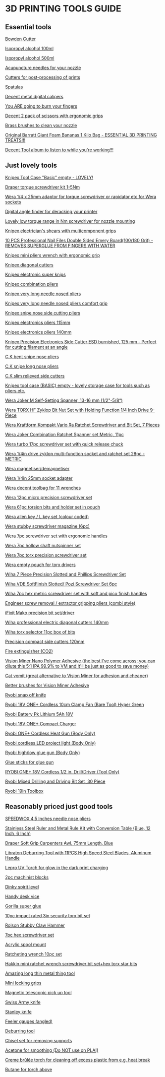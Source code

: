 # 3D PRINTING TOOLS GUIDE

## Essential tools

<a href="https://www.amazon.co.uk/gp/product/B015HA1NNA/?&_encoding=UTF8&tag=oernster-21&linkCode=ur2&linkId=51a86bed557d84cb6cef406055638f7b&camp=1634&creative=6738">Bowden Cutter<a>

<a href="https://www.amazon.co.uk/gp/product/B092TBHDL3/?&_encoding=UTF8&tag=oernster-21&linkCode=ur2&linkId=e10cc15a416761533995046f815537ef&camp=1634&creative=6738">Isopropyl alcohol 100ml</a>

<a href="https://www.amazon.co.uk/gp/product/B0924X4G9K/?&_encoding=UTF8&tag=oernster-21&linkCode=ur2&linkId=09090fc287b011369fb7a69116c5f39f&camp=1634&creative=6738">Isopropyl alcohol 500ml</a>

<a href="https://www.amazon.com/Hestya-Printer-Nozzle-Cleaning-Stainless/dp/B078HXTLX8/">Acupuncture needles for your nozzle</a>

<a href="https://www.amazon.co.uk/gp/product/B09S5VF7PC/?&_encoding=UTF8&tag=oernster-21&linkCode=ur2&linkId=24ce2cf69240f291f162a8d098e184c2&camp=1634&creative=6738">Cutters for post-processing of prints</a>

<a href="https://www.amazon.co.uk/gp/product/B075SLTY8B/?&_encoding=UTF8&tag=oernster-21&linkCode=ur2&linkId=e5d4fb2135400e505e6e4984db79cfb9&camp=1634&creative=6738">Spatulas</a>

<a href="https://www.amazon.co.uk/gp/product/B085ZGTR2P/?&_encoding=UTF8&tag=oernster-21&linkCode=ur2&linkId=48ab001e1f0eb864173c6dd670b0bc6d&camp=1634&creative=6738">Decent metal digital calipers</a>

<a href="https://www.amazon.co.uk/gp/product/B071QXB1BC/?&_encoding=UTF8&tag=oernster-21&linkCode=ur2&linkId=2e833237d8683ab460ee9b78e87a2b7d&camp=1634&creative=6738">You ARE going to burn your fingers</a>

<a href="https://www.amazon.co.uk/gp/product/B07H4LTQ1D/?&_encoding=UTF8&tag=oernster-21&linkCode=ur2&linkId=d97f76b84cfd4f60291ff2345a8262bc&camp=1634&creative=6738">Decent 2 pack of scissors with ergonomic grips</a>

<a href="https://www.amazon.co.uk/gp/product/B08D9QH3X3/?&_encoding=UTF8&tag=oernster-21&linkCode=ur2&linkId=52444864091dcc963c1f6e2be7726262&camp=1634&creative=6738">Brass brushes to clean your nozzle</a>

<a href="https://amzn.to/3MYJopO">Original Barratt Giant Foam Bananas 1 Kilo Bag - ESSENTIAL 3D PRINTING TREATS!!!</a>

<a href="https://www.amazon.co.uk/gp/product/B07ZW9PY6B/">Decent Tool album to listen to while you're working!!!</a>
  
## Just lovely tools

<a href="https://www.amazon.co.uk/gp/product/B000R2C9EG/">Knipex Tool Case "Basic" empty - LOVELY!</a>

<a href="https://www.amazon.co.uk/gp/product/B0108AETW6/">Draper torque screwdriver kit 1-5Nm</a>

<a href="https://www.amazon.co.uk/gp/product/B06XW33DSN/">Wera 1/4 x 25mm adaptor for torque screwdriver or rapidator etc for Wera sockets</a>

<a href="https://www.amazon.co.uk/dp/B003NKALBC">Digital angle finder for deracking your printer</a>

<a href="https://www.amazon.co.uk/dp/B003AI9US2">Lovely low torque range in Nm screwdriver for nozzle mounting</a>

<a href="https://www.amazon.co.uk/gp/product/B07BMQ9BP5/">Knipex electrician's shears with multicomponent grips</a>

<a href="https://www.amazon.co.uk/dp/B077PMWLBM">10 PCS Professional Nail Files Double Sided Emery Board(100/180 Grit) - REMOVES SUPERGLUE FROM FINGERS WITH WATER</a>

<a href="https://www.amazon.co.uk/gp/product/B005EXOK0Y/?&_encoding=UTF8&tag=oernster-21&linkCode=ur2&linkId=a1b56f1bab0036b868be7850ed2b3d47&camp=1634&creative=6738">Knipex mini pliers wrench with ergonomic grip</a>

<a href="https://www.amazon.co.uk/gp/product/B0001D8PE4/?&_encoding=UTF8&tag=oernster-21&linkCode=ur2&linkId=b3a0bd27a51e973289df214bb64f7dd0&camp=1634&creative=6738">Knipex diagonal cutters</a>

<a href="https://www.amazon.co.uk/gp/product/B0001P0CI4/?&_encoding=UTF8&tag=oernster-21&linkCode=ur2&linkId=f7392ca7f8752ffcec3e100113c4efd3&camp=1634&creative=6738">Knipex electronic super knips</a>

<a href="https://www.amazon.co.uk/gp/product/B0001D9J2G/?&_encoding=UTF8&tag=oernster-21&linkCode=ur2&linkId=192bc8c3ba7b6fa4d5eed2889c2168c5&camp=1634&creative=6738">Knipex combination pliers</a>

<a href="https://www.amazon.co.uk/gp/product/B002UU3R7Q?&_encoding=UTF8&tag=oernster-21&linkCode=ur2&linkId=6eba1029c5f05cf85c200b9e1f0cbf03&camp=1634&creative=6738">Knipex very long needle nosed pliers</a>

<a href="https://www.primetools.co.uk/product/knipex-31-15-160-flat-nose-pliers-needle-nose-pliers-multi-component-grips-chrome-plated-160mm/">Knipex very long needle nosed pliers comfort grip</a>

<a href="https://www.amazon.co.uk/dp/B00182TGFO?&_encoding=UTF8&tag=oernster-21&linkCode=ur2&linkId=47d6edcbddb84ac9ee6d11452220e617&camp=1634&creative=6738">Knipex snipe nose side cutting pliers</a>

<a href="https://www.amazon.co.uk/gp/product/B0001P0C1G/?&_encoding=UTF8&tag=oernster-21&linkCode=ur2&linkId=ed1b692c1f47ca8e5ea71679d6c4ce9f&camp=1634&creative=6738">Knipex electronics pliers 115mm</a>

<a href="https://www.amazon.co.uk/gp/product/B003RWS9I8/?&_encoding=UTF8&tag=oernster-21&linkCode=ur2&linkId=5106e94f95c0bc4df9eae6d72ef6d973&camp=1634&creative=6738">Knipex electronics pliers 140mm</a>

<a href="https://amzn.to/3K4RMDv">Knipex Precision Electronics Side Cutter ESD burnished, 125 mm - Perfect for cutting filament at an angle</a>

<a href="https://www.amazon.co.uk/gp/product/B00W1MKTGU/?&_encoding=UTF8&tag=oernster-21&linkCode=ur2&linkId=16b43828c134fe398ad021725083dd09&camp=1634&creative=6738">C.K bent snipe nose pliers</a>

<a href="https://www.amazon.co.uk/gp/product/B00W1OEBWG/?&_encoding=UTF8&tag=oernster-21&linkCode=ur2&linkId=9d3db4fbff110e73fc110a5a0f7d8208&camp=1634&creative=6738">C.K snipe long nose pliers</a>

<a href="https://www.amazon.co.uk/gp/product/B00W1MLOGY/?&_encoding=UTF8&tag=oernster-21&linkCode=ur2&linkId=10c6e362528c6bc18b7becef6000bb90&camp=1634&creative=6738">C.K slim relieved side cutters</a>

<a href="https://www.amazon.co.uk/gp/product/B000R2C9EG/">Knipex tool case (BASIC) empty - lovely storage case for tools such as pliers etc.</a>

<a href="https://amzn.to/3EuOMgG">Wera Joker M Self-Setting Spanner, 13-16 mm (1/2"-5/8“)</a>

<a href="https://amzn.to/42wwo0q">Wera TORX HF Zyklop Bit Nut Set with Holding Function 1/4 Inch Drive 9-Piece</a>
  
<a href="https://amzn.to/464iV34">Wera Kraftform Kompakt Vario Ra Ratchet Screwdriver and Bit Set, 7 Pieces</a>

<a href="https://amzn.to/3QEalm6">Wera Joker Combination Ratchet Spanner set Metric, 11pc</a>

<a href="https://www.amazon.co.uk/gp/product/B085CS7WDT/?&_encoding=UTF8&tag=oernster-21&linkCode=ur2&linkId=d2af585ec8fd083c347f4a00aabdcfd9&camp=1634&creative=6738">Wera turbo 17pc screwdriver set with quick release chuck</a>

<a href="https://www.amazon.co.uk/gp/product/B00IMF1CDO/">Wera 1/4in drive zyklop multi-function socket and ratchet set 28pc - METRIC</a>

<a href="https://www.amazon.co.uk/gp/product/B09TL2LSCL/?&_encoding=UTF8&tag=oernster-21&linkCode=ur2&linkId=d358c2be22b5ebf5879bf656fd9c6985&camp=1634&creative=6738">Wera magnetiser/demagnetiser</a>

<a href="https://www.amazon.co.uk/gp/product/B06XW33DSN/?&_encoding=UTF8&tag=oernster-21&linkCode=ur2&linkId=41e29b82a1c5d538cefcd86762e37bcf&camp=1634&creative=6738">Wera 1/4in 25mm socket adapter</a>

<a href="https://www.amazon.co.uk/gp/product/B00OHOXF0M/?&_encoding=UTF8&tag=oernster-21&linkCode=ur2&linkId=8241248d7457bdf0f64b429b85438c67&camp=1634&creative=6738">Wera decent toolbag for 11 wrenches</a>

<a href="https://www.amazon.co.uk/gp/product/B009ODV0PI/?&_encoding=UTF8&tag=oernster-21&linkCode=ur2&linkId=e8ac651a510ea9a1d52ee5dbe4ebc4a7&camp=1634&creative=6738">Wera 12pc micro precision screwdriver set</a>

<a href="https://www.amazon.co.uk/gp/product/B01BSOMS38/?&_encoding=UTF8&tag=oernster-21&linkCode=ur2&linkId=39805c01ac81b47452772c49a29428b7&camp=1634&creative=6738">Wera 61pc torsion bits and holder set in pouch</a>

<a href="https://www.amazon.co.uk/gp/product/B009ODV0OE/?&_encoding=UTF8&tag=oernster-21&linkCode=ur2&linkId=7edd5d697f253dda0d5bb13b474a1588&camp=1634&creative=6738">Wera allen key / L key set (colour coded)</a>

<a href="https://www.amazon.co.uk/dp/B08XTP1LR6/?&_encoding=UTF8&tag=oernster-21&linkCode=ur2&linkId=98409778282569e3754dc39924f5bfe8&camp=1634&creative=6738">Wera stubby screwdriver magazine (6pc)</a>

<a href="https://www.amazon.co.uk/gp/product/B08H242SJP/?&_encoding=UTF8&tag=oernster-21&linkCode=ur2&linkId=35105f03929cabe886e02249241a709a&camp=1634&creative=6738">Wera 7pc screwdriver set with ergonomic handles</a>

<a href="https://www.amazon.co.uk/gp/product/B00154Y0MY/?&_encoding=UTF8&tag=oernster-21&linkCode=ur2&linkId=4daeabfbea4c7dbc1efd3aa76d3d033e&camp=1634&creative=6738">Wera 7pc hollow shaft nutspinner set</a>

<a href="https://www.amazon.co.uk/gp/product/B007ICV4FS/?&_encoding=UTF8&tag=oernster-21&linkCode=ur2&linkId=a61ff1e467a900577096764f9e9bbe4a&camp=1634&creative=6738">Wera 7pc torx precision screwdriver set</a>

<a href="https://www.amazon.co.uk/gp/product/B0155KZV5S/?&_encoding=UTF8&tag=oernster-21&linkCode=ur2&linkId=26d937b53d958f9db15cdba58d181525&camp=1634&creative=6738">Wera empty pouch for torx drivers</a>

<a href="https://amzn.to/44c6WP4">Wiha 7 Piece Precision Slotted and Phillips Screwdriver Set</a>

<a href="https://amzn.to/42WoFc8">Wiha VDE SoftFinish Slotted/ Pozi Screwdriver Set 6pc</a>

<a href="https://www.amazon.co.uk/gp/product/B000T9W1GI/?&_encoding=UTF8&tag=oernster-21&linkCode=ur2&linkId=ba5aa628fd2723d555bae9ef86d52856&camp=1634&creative=6738">Wiha 7pc hex metric screwdriver set with soft and pico finish handles</a>

<a href="https://www.amazon.co.uk/dp/B002L6HJAA/?&_encoding=UTF8&tag=oernster-21&linkCode=ur2&linkId=ad0fec0664f1b1a8cea9ccf03a0fde95&camp=1634&creative=6738">Engineer screw removal / extractor gripping pliers (combi style)</a>

<a href="https://www.amazon.co.uk/gp/product/B0189YWOIO/?&_encoding=UTF8&tag=oernster-21&linkCode=ur2&linkId=2e6b95d7a015acd04376c6dfd355be98&camp=1634&creative=6738">iFixit Mako precision bit set/driver</a>

<a href="https://www.amazon.co.uk/gp/product/B07RMWXF4M/?&_encoding=UTF8&tag=oernster-21&linkCode=ur2&linkId=cc12455f93b166041230988fb0c32132&camp=1634&creative=6738">Wiha professional electric diagonal cutters 140mm</a>

<a href="https://www.amazon.co.uk/dp/B001US4RMI/?&_encoding=UTF8&tag=oernster-21&linkCode=ur2&linkId=ba30841642233ba65bd6ac67c1887e48&camp=1634&creative=6738">Wiha torx selector 11pc box of bits</a>

<a href="https://www.amazon.co.uk/gp/product/B000TGJSWG/?&_encoding=UTF8&tag=oernster-21&linkCode=ur2&linkId=7fa35918cb01a3156fb69962c2d86f29&camp=1634&creative=6738">Precision compact side cutters 120mm</a>

<a href="https://www.amazon.co.uk/gp/product/B00NPWP6GI/?&_encoding=UTF8&tag=oernster-21&linkCode=ur2&linkId=302591d51e650a4c327e71ce63a95f36&camp=1634&creative=6738">Fire extinguisher (CO2)</a>

<a href="https://visionminer.com/products/nano-polymer-adhesive">Vision Miner Nano Polymer Adhesive (the best I've come across; you can dilute this 5:1 IPA 99.9% to VM and it'll be just as good to save money)</a>

<a href="https://www.printyplease.uk/Accessories/CV120">Cat vomit (great alternative to Vision Miner for adhesion and cheaper)</a>

<a href="https://www.amazon.co.uk/gp/product/B0052UN1JA/?&_encoding=UTF8&tag=oernster-21&linkCode=ur2&linkId=72b0e681f47ddf21428bf7ae9ef72f07&camp=1634&creative=6738">Better brushes for Vision Miner Adhesive</a>

<a href="https://amzn.to/3pm9RpF">Ryobi snap off knife</a>

<a href="https://amzn.to/3Xk5Y15">Ryobi 18V ONE+ Cordless 10cm Clamp Fan (Bare Tool) Hyper Green</a>

<a href="https://www.amazon.co.uk/gp/product/B0117BTDT4/?&_encoding=UTF8&tag=oernster-21&linkCode=ur2&linkId=dbad5f930845c38319838f818003bce7&camp=1634&creative=6738">Ryobi Battery Pk Lithium 5Ah 18V</a>

<a href="https://www.amazon.co.uk/gp/product/B07124RR3T/?&_encoding=UTF8&tag=oernster-21&linkCode=ur2&linkId=d254ea2e89861dd63a953ca1177e73e4&camp=1634&creative=6738">Ryobi 18V ONE+ Compact Charger</a>

<a href="https://www.amazon.co.uk/gp/product/B07NQPLV5G/?&_encoding=UTF8&tag=oernster-21&linkCode=ur2&linkId=1d15ff03b6a970c3ecdc59a538520e61&camp=1634&creative=6738">Ryobi ONE+ Cordless Heat Gun (Body Only)</a>

<a href="https://www.amazon.co.uk/gp/product/B07QGRC18G/?&_encoding=UTF8&tag=oernster-21&linkCode=ur2&linkId=87198faf56ea5477ccb8a31e245bd015&camp=1634&creative=6738">Ryobi cordless LED project light (Body Only)</a>

<a href="https://www.amazon.co.uk/gp/product/B08YKCSHR4/?&_encoding=UTF8&tag=oernster-21&linkCode=ur2&linkId=85cf87eb1e9d09710b64549234d6bef9&camp=1634&creative=6738">Ryobi high/low glue gun (Body Only)</a>

<a href="https://www.amazon.co.uk/gp/product/B075K76SHF/?&_encoding=UTF8&tag=oernster-21&linkCode=ur2&linkId=ff464f3db3c3319f97d354bc06b6761c&camp=1634&creative=6738">Glue sticks for glue gun</a>

<a href="https://amzn.to/3WSFSSx">RYOBI ONE+ 18V Cordless 1/2 in. Drill/Driver (Tool Only)</a>

<a href="https://amzn.to/43MWmxP">Ryobi Mixed Drilling and Driving Bit Set, 30 Piece</a>

<a href="https://amzn.to/3rzQk5T">Ryobi 19in Toolbox</a>
  
## Reasonably priced just good tools

<a href="https://www.amazon.co.uk/dp/B0BSL4CQL5">SPEEDWOX 4.5 Inches needle nose pliers</a>

<a href="https://www.amazon.co.uk/dp/B0888HD7YZ">Stainless Steel Ruler and Metal Rule Kit with Conversion Table (Blue, 12 Inch, 6 Inch)</a>

<a href="https://www.amazon.co.uk/dp/B0108A492G">Draper Soft Grip Carpenters Awl, 75mm Length, Blue</a>

<a href="https://amzn.to/3CLbS1Q">Libraton Deburring Tool with 11PCS High Speed Steel Blades, Aluminum Handle</a>

<a href="https://amzn.to/43ZZve7">Lepro UV Torch for glow in the dark print charging</a>

<a href="https://www.amazon.co.uk/gp/product/B07NY218RY/?&_encoding=UTF8&tag=oernster-21&linkCode=ur2&linkId=df28d09cb694edd154743198867e46a6&camp=1634&creative=6738">2pc machinist blocks</a>

<a href="https://www.amazon.co.uk/gp/product/B003UAT6KW/?&_encoding=UTF8&tag=oernster-21&linkCode=ur2&linkId=e2ac8cb136a6326b823f11189661cf5b&camp=1634&creative=6738">Dinky spirit level</a>

<a href="https://www.amazon.co.uk/dp/B001O51JCS/?&_encoding=UTF8&tag=oernster-21&linkCode=ur2&linkId=8c603f99805885f41ed63e5915ebc12e&camp=1634&creative=6738">Handy desk vice</a>

<a href="https://www.amazon.co.uk/dp/B003CT4XT0/?&_encoding=UTF8&tag=oernster-21&linkCode=ur2&linkId=e5f885478d544a54c362083e400e353b&camp=1634&creative=6738">Gorilla super glue</a>

<a href="https://www.amazon.co.uk/gp/product/B086K2DDS8/?&_encoding=UTF8&tag=oernster-21&linkCode=ur2&linkId=4f16e9dc27d2363899dbb9b1e7e3dbef&camp=1634&creative=6738">10pc impact rated 3in security torx bit set</a>

<a href="https://www.amazon.co.uk/gp/product/B00JITHXRM/?&_encoding=UTF8&tag=oernster-21&linkCode=ur2&linkId=2ac508df8827da5cbfb076a422e26d71&camp=1634&creative=6738">Rolson Stubby Claw Hammer</a>

<a href="https://www.amazon.co.uk/gp/product/B0854KM5PB/?&_encoding=UTF8&tag=oernster-21&linkCode=ur2&linkId=5e4e4255dfb7030142894bb3562e95d2&camp=1634&creative=6738">7pc hex screwdriver set</a>

<a href="https://www.amazon.co.uk/gp/product/B07872RX7G?&_encoding=UTF8&tag=oernster-21&linkCode=ur2&linkId=5796e6c686e2cf3fcbceac332588c25f&camp=1634&creative=6738">Acrylic spool mount</a>

<a href="https://www.amazon.co.uk/gp/product/B07W7TPJ3X/?&_encoding=UTF8&tag=oernster-21&linkCode=ur2&linkId=23afafbe19df9b3f5b117cc20d216a6c&camp=1634&creative=6738">Ratcheting wrench 10pc set</a>

<a href="https://www.amazon.co.uk/gp/product/B073WWCW4W/?&_encoding=UTF8&tag=oernster-21&linkCode=ur2&linkId=8b1b6d6f4a82ce4f19b4d61d3a213fd6&camp=1634&creative=6738">Hakkin mini ratchet wrench screwdriver bit set+hex torx star bits</a>

<a href="https://noclogger.com/products/noclogger-the-must-have-3d-printing-tool">Amazing long thin metal thing tool</a>

<a href="https://www.amazon.co.uk/gp/product/B074XF9HL3/?&_encoding=UTF8&tag=oernster-21&linkCode=ur2&linkId=b2039a69a0b8224d86864d387769dfac&camp=1634&creative=6738">Mini locking grips</a>

<a href="https://www.amazon.co.uk/gp/product/B001I78SK8/?&_encoding=UTF8&tag=oernster-21&linkCode=ur2&linkId=d2b2315cb704811842350d62261baf7a&camp=1634&creative=6738">Magnetic telescopic pick up tool</a>

<a href="https://www.amazon.co.uk/gp/product/B0001GS19K/?&_encoding=UTF8&tag=oernster-21&linkCode=ur2&linkId=fe3af98ec777c9c36a80e069157500c3&camp=1634&creative=6738">Swiss Army knife</a>

<a href="https://www.amazon.co.uk/gp/product/B000X2CYN6/?&_encoding=UTF8&tag=oernster-21&linkCode=ur2&linkId=b8e224b9e07fff252656eb338580980d&camp=1634&creative=6738">Stanley knife</a>

<a href="https://www.amazon.co.uk/gp/product/B07K8KQH47/?&_encoding=UTF8&tag=oernster-21&linkCode=ur2&linkId=766f42749f98f2666a42b99eeff3b332&camp=1634&creative=6738">Feeler gauges (angled)</a>

<a href="https://www.amazon.co.uk/gp/product/B07RHZ7T5C/?&_encoding=UTF8&tag=oernster-21&linkCode=ur2&linkId=3eeff279f830a9b7ea584c2224d4aeed&camp=1634&creative=6738">Deburring tool</a>

<a href="https://www.amazon.co.uk/gp/product/B07353DB6L/?&_encoding=UTF8&tag=oernster-21&linkCode=ur2&linkId=e2fc796b4d67b798183f987b11196426&camp=1634&creative=6738">Chisel set for removing supports</a>

<a href="https://www.amazon.co.uk/gp/product/B087M84WR7/?&_encoding=UTF8&tag=oernster-21&linkCode=ur2&linkId=cc3287b58610ab2dab635974d5c1a32e&camp=1634&creative=6738">Acetone for smoothing (Do NOT use on PLA!)</a>

<a href="https://www.amazon.co.uk/gp/product/B07L8YPYQK/?&_encoding=UTF8&tag=oernster-21&linkCode=ur2&linkId=40147629154436cff23e3c99771e429a&camp=1634&creative=6738">Creme brûlée torch for cleaning off excess plastic from e.g. heat break</a>

<a href="https://www.amazon.co.uk/gp/product/B00CX3L8IA/?&_encoding=UTF8&tag=oernster-21&linkCode=ur2&linkId=025336c8d920bf194feda74e760ebbbf&camp=1634&creative=6738">Butane for torch above</a>
